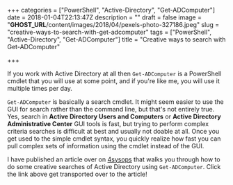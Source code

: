 +++
categories = ["PowerShell", "Active-Directory", "Get-ADComputer"]
date = 2018-01-04T22:13:47Z
description = ""
draft = false
image = "__GHOST_URL__/content/images/2018/04/pexels-photo-327186.jpeg"
slug = "creative-ways-to-search-with-get-adcomputer"
tags = ["PowerShell", "Active-Directory", "Get-ADComputer"]
title = "Creative ways to search with Get-ADComputer"

+++


If you work with Active Directory at all then `Get-ADComputer` is a PowerShell cmdlet that you will use at some point, and if you're like me, you will use it multiple times per day. 

`Get-ADComputer` is basically a search cmdlet. It might seem easier to use the GUI for search rather than the command line, but that's not entirely true. Yes, search in **Active Directory Users and Computers** or **Active Directory Administrative Center** GUI tools is fast, but trying to perform complex criteria searches is difficult at best and usually not doable at all. Once you get used to the simple cmdlet syntax, you quickly realize how fast you can pull complex sets of information using the cmdlet instead of the GUI. 

I have published an article over on [4sysops](https://4sysops.com/archives/search-active-directory-with-the-powershell-cmdlet-get%E2%80%91adcomputer/) that walks you through how to do some creative searches of Active Directory using `Get-ADComputer`. Click the link above get transported over to the article!

